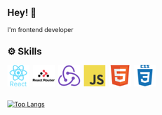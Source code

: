
## Hey! 👋
I'm frontend developer


## ⚙️ Skills

<p>
  <img src="https://github.com/devicons/devicon/blob/master/icons/react/react-original-wordmark.svg" title="ReactJS" alt="ReactJS" width="50" height="50"/>&nbsp;
  <img src="https://github.com/devicons/devicon/blob/master/icons/reactrouter/reactrouter-original-wordmark.svg" title="React-router-dom" alt="React-router-dom" width="50" height="50"/>&nbsp;
  <img src="https://github.com/devicons/devicon/blob/master/icons/redux/redux-original.svg" title="Redux-toolkit" alt="Redux-toolkit" width="50" height="50"/>&nbsp;
  <img src="https://github.com/devicons/devicon/blob/master/icons/javascript/javascript-original.svg" title="JavaScript" alt="JavaScript" width="50" height="50"/>&nbsp;
  <img src="https://github.com/devicons/devicon/blob/master/icons/html5/html5-original.svg" title="HTML5" alt="HTML" width="50" height="50"/>&nbsp;
  <img src="https://github.com/devicons/devicon/blob/master/icons/css3/css3-plain-wordmark.svg"  title="CSS3" alt="CSS" width="50" height="50"/>&nbsp;
</p>

##

[![Top Langs](https://github-readme-stats.vercel.app/api/top-langs/?username=zen7s&layout=compact&theme=vision-friendly-dark)](https://github.com/anuraghazra/github-readme-stats)
